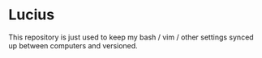 # Lucius #

This repository is just used to keep my bash / vim / other settings synced up
between computers and versioned.

